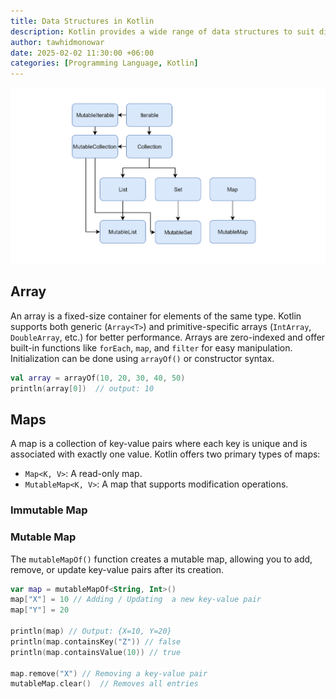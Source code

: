 ```yaml
---
title: Data Structures in Kotlin
description: Kotlin provides a wide range of data structures to suit different needs. As Kotlin is interoperable with Java, you can also use Java’s collections in Kotlin code.
author: tawhidmonowar
date: 2025-02-02 11:30:00 +06:00
categories: [Programming Language, Kotlin]
---
```


![](/assets/img/posts/collections-diagram.png)

## Array
An array is a fixed-size container for elements of the same type. Kotlin supports both generic (`Array<T>`) and primitive-specific arrays (`IntArray`, `DoubleArray`, etc.) for better performance. Arrays are zero-indexed and offer built-in functions like `forEach`, `map`, and `filter` for easy manipulation. Initialization can be done using `arrayOf()` or constructor syntax.

```kotlin
val array = arrayOf(10, 20, 30, 40, 50)
println(array[0])  // output: 10
```

## Maps
A map is a collection of key-value pairs where each key is unique and is associated with exactly one value. Kotlin offers two primary types of maps:

- `Map<K, V>`: A read-only map.
- `MutableMap<K, V>`: A map that supports modification operations.

### Immutable Map

### Mutable Map

The `mutableMapOf()` function creates a mutable map, allowing you to add, remove, or update key-value pairs after its creation.

```kotlin
var map = mutableMapOf<String, Int>()
map["X"] = 10 // Adding / Updating  a new key-value pair
map["Y"] = 20

println(map) // Output: {X=10, Y=20}
println(map.containsKey("Z")) // false
println(map.containsValue(10)) // true

map.remove("X") // Removing a key-value pair
mutableMap.clear()  // Removes all entries
```


